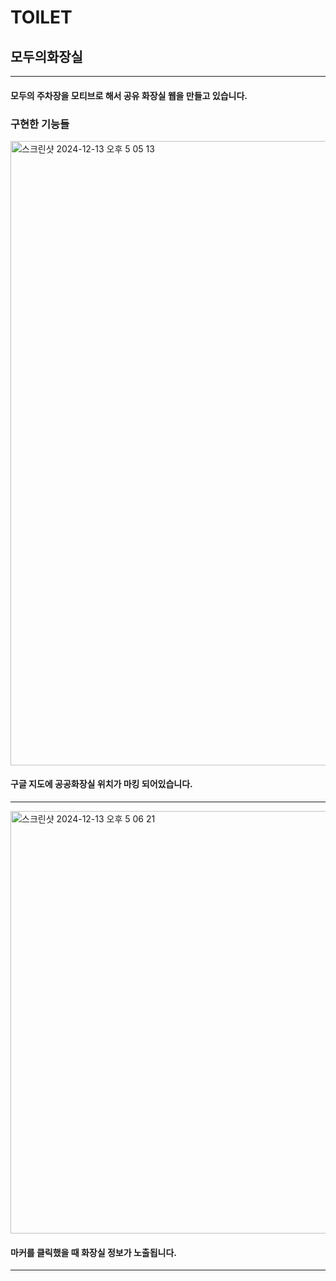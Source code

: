 # TOILET

## 모두의화장실


----------------------------


#### 모두의 주차장을 모티브로 해서 공유 화장실 웹을 만들고 있습니다.



### 구현한 기능들



<img width="999" alt="스크린샷 2024-12-13 오후 5 05 13" src="https://github.com/user-attachments/assets/261c777c-5870-4303-ab91-91de36e5a5c0" />

#### 구글 지도에 공공화장실 위치가 마킹 되어있습니다. 

------------


<img width="676" alt="스크린샷 2024-12-13 오후 5 06 21" src="https://github.com/user-attachments/assets/e921d0c7-f98c-4fcd-a476-4138ac2a6272" />

#### 마커를 클릭했을 때 화장실 정보가 노출됩니다.

------------






